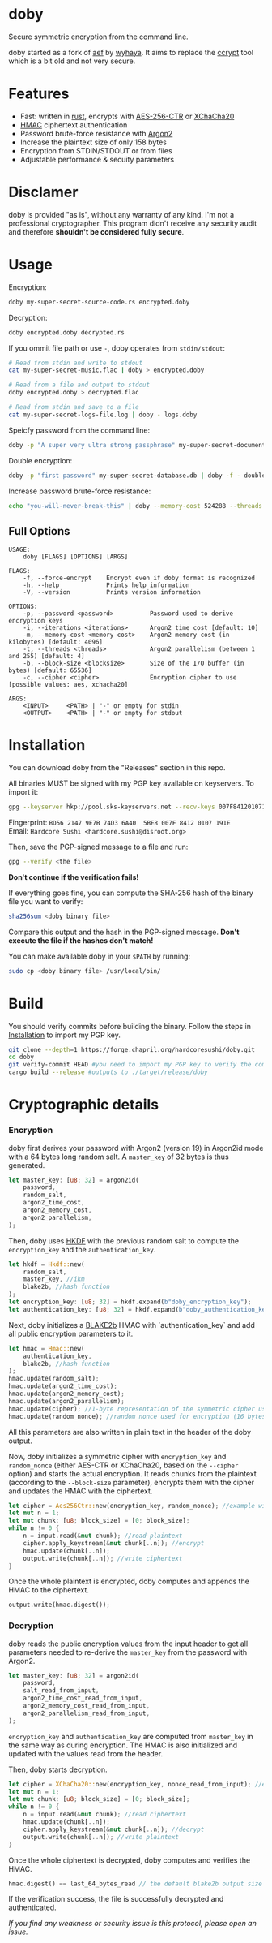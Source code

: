 # doby

Secure symmetric encryption from the command line.

doby started as a fork of [aef](https://github.com/wyhaya/aef) by [wyhaya](https://github.com/wyhaya). It aims to replace the [ccrypt](http://ccrypt.sourceforge.net) tool which is a bit old and not very secure.

# Features

* Fast: written in [rust](https://www.rust-lang.org), encrypts with [AES-256-CTR](https://en.wikipedia.org/wiki/Block_cipher_mode_of_operation#Counter_(CTR)) or [XChaCha20](https://en.wikipedia.org/wiki/Salsa20#XChaCha)
* [HMAC](https://en.wikipedia.org/wiki/HMAC) ciphertext authentication
* Password brute-force resistance with [Argon2](https://en.wikipedia.org/wiki/Argon2)
* Increase the plaintext size of only 158 bytes
* Encryption from STDIN/STDOUT or from files
* Adjustable performance & secuity parameters

# Disclamer
doby is provided "as is", without any warranty of any kind. I'm not a professional cryptographer. This program didn't receive any security audit and therefore __shouldn't be considered fully secure__.

# Usage

Encryption:
```bash
doby my-super-secret-source-code.rs encrypted.doby
```

Decryption:
```bash
doby encrypted.doby decrypted.rs
```

If you ommit file path or use `-`, doby operates from `stdin/stdout`:
```bash
# Read from stdin and write to stdout
cat my-super-secret-music.flac | doby > encrypted.doby

# Read from a file and output to stdout
doby encrypted.doby > decrypted.flac

# Read from stdin and save to a file
cat my-super-secret-logs-file.log | doby - logs.doby
```

Speicfy password from the command line:
```bash
doby -p "A super very ultra strong passphrase" my-super-secret-document.pdf document.doby
```

Double encryption:
```bash
doby -p "first password" my-super-secret-database.db | doby -f - double-encrypted.doby
```

Increase password brute-force resistance:
```bash
echo "you-will-never-break-this" | doby --memory-cost 524288 --threads 16 --iterations 40 > my-super-secret-password.doby
```

## Full Options

```
USAGE:
    doby [FLAGS] [OPTIONS] [ARGS]

FLAGS:
    -f, --force-encrypt    Encrypt even if doby format is recognized
    -h, --help             Prints help information
    -V, --version          Prints version information

OPTIONS:
    -p, --password <password>          Password used to derive encryption keys
    -i, --iterations <iterations>      Argon2 time cost [default: 10]
    -m, --memory-cost <memory cost>    Argon2 memory cost (in kilobytes) [default: 4096]
    -t, --threads <threads>            Argon2 parallelism (between 1 and 255) [default: 4]
    -b, --block-size <blocksize>       Size of the I/O buffer (in bytes) [default: 65536]
    -c, --cipher <cipher>              Encryption cipher to use [possible values: aes, xchacha20]

ARGS:
    <INPUT>     <PATH> | "-" or empty for stdin
    <OUTPUT>    <PATH> | "-" or empty for stdout
```

# Installation
You can download doby from the "Releases" section in this repo.

All binaries MUST be signed with my PGP key available on keyservers. To import it:
```bash
gpg --keyserver hkp://pool.sks-keyservers.net --recv-keys 007F84120107191E
```
Fingerprint: `BD56 2147 9E7B 74D3 6A40  5BE8 007F 8412 0107 191E` \
Email: `Hardcore Sushi <hardcore.sushi@disroot.org>`

Then, save the PGP-signed message to a file and run:
```bash
gpg --verify <the file>
```
__Don't continue if the verification fails!__

If everything goes fine, you can compute the SHA-256 hash of the binary file you want to verify:
```bash
sha256sum <doby binary file>
```
Compare this output and the hash in the PGP-signed message. __Don't execute the file if the hashes don't match!__

You can make available doby in your `$PATH` by running:
```bash
sudo cp <doby binary file> /usr/local/bin/
```

# Build

You should verify commits before building the binary. Follow the steps in [Installation](#installation) to import my PGP key.

```bash
git clone --depth=1 https://forge.chapril.org/hardcoresushi/doby.git
cd doby
git verify-commit HEAD #you need to import my PGP key to verify the commit signature
cargo build --release #outputs to ./target/release/doby
```

# Cryptographic details

### Encryption

doby first derives your password with Argon2 (version 19) in Argon2id mode with a 64 bytes long random salt. A `master_key` of 32 bytes is thus generated.

```rust
let master_key: [u8; 32] = argon2id(
    password,
    random_salt,
    argon2_time_cost,
    argon2_memory_cost,
    argon2_parallelism,
);
```

Then, doby uses [HKDF](https://en.wikipedia.org/wiki/HKDF) with the previous random salt to compute the `encryption_key` and the `authentication_key`.

```rust
let hkdf = Hkdf::new(
    random_salt,
    master_key, //ikm
    blake2b, //hash function
);
let encryption_key: [u8; 32] = hkdf.expand(b"doby_encryption_key");
let authentication_key: [u8; 32] = hkdf.expand(b"doby_authentication_key");
```

Next, doby initializes a [BLAKE2b](https://en.wikipedia.org/wiki/BLAKE_(hash_function)#BLAKE2) HMAC with `authentication_key` and add all public encryption parameters to it.

```rust
let hmac = Hmac::new(
    authentication_key,
    blake2b, //hash function
);
hmac.update(random_salt);
hmac.update(argon2_time_cost);
hmac.update(argon2_memory_cost);
hmac.update(argon2_parallelism);
hmac.update(cipher); //1-byte representation of the symmetric cipher used to encrypt (either AES-CTR or XChaCha20)
hmac.update(random_nonce); //random nonce used for encryption (16 bytes for AES-CTR, 24 for XChaCha20)
```

All this parameters are also written in plain text in the header of the doby output.

Now, doby initializes a symmetric cipher with `encryption_key` and `random_nonce` (either AES-CTR or XChaCha20, based on the `--cipher` option) and starts the actual encryption. It reads chunks from the plaintext (according to the `--block-size` parameter), encrypts them with the cipher and updates the HMAC with the ciphertext.

```rust
let cipher = Aes256Ctr::new(encryption_key, random_nonce); //example with AES-CTR
let mut n = 1;
let mut chunk: [u8; block_size] = [0; block_size];
while n != 0 {
    n = input.read(&mut chunk); //read plaintext
    cipher.apply_keystream(&mut chunk[..n]); //encrypt
    hmac.update(chunk[..n]);
    output.write(chunk[..n]); //write ciphertext
}
```

Once the whole plaintext is encrypted, doby computes and appends the HMAC to the ciphertext.

```rust
output.write(hmac.digest());
```

### Decryption

doby reads the public encryption values from the input header to get all parameters needed to re-derive the `master_key` from the password with Argon2.

```rust
let master_key: [u8; 32] = argon2id(
    password,
    salt_read_from_input,
    argon2_time_cost_read_from_input,
    argon2_memory_cost_read_from_input,
    argon2_parallelism_read_from_input,
);
```

`encryption_key` and `authentication_key` are computed from `master_key` in the same way as during encryption. The HMAC is also initialized and updated with the values read from the header.

Then, doby starts decryption.

```rust
let cipher = XChaCha20::new(encryption_key, nonce_read_from_input); //example with XChaCha20
let mut n = 1;
let mut chunk: [u8; block_size] = [0; block_size];
while n != 0 {
    n = input.read(&mut chunk); //read ciphertext
    hmac.update(chunk[..n]);
    cipher.apply_keystream(&mut chunk[..n]); //decrypt
    output.write(chunk[..n]); //write plaintext
}
```

Once the whole ciphertext is decrypted, doby computes and verifies the HMAC.

```rust
hmac.digest() == last_64_bytes_read // the default blake2b output size is 64 bytes
```

If the verification success, the file is successfully decrypted and authenticated.

_If you find any weakness or security issue is this protocol, please open an issue._